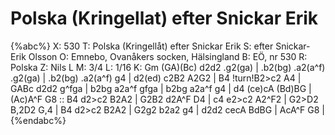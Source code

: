 # Polska (Kringellat) efter Snickar Erik

{%abc%}
X: 530
T: Polska (Kringellåt) efter Snickar Erik
S: efter Snickar-Erik Olsson
O: Emnebo, Ovanåkers socken, Hälsingland
B: EÖ, nr 530
R: Polska
Z: Nils L
M: 3/4
L: 1/16
K: Gm
(GA)(Bc) d2d2 .g2(ga) | .b2(bg) .a2(a^f) .g2(ga) | .b2(bg) .a2(a^f) g4 | d2(ed) c2B2 A2G2 | 
B4 !turn!B2>c2 A4 | GABc d2d2 g^fga | b2bg a2a^f gfga | b2bg a2a^f g4 | 
d4 (ce)cA (Bd)BG | (Ac)A^F G8 :: B4 d2>c2 B2A2 | G2B2 d2A^F D4 |
c4 e2>c2 A2^F2 | G2>D2 B,2D2 G,4 | B4 d2>c2 B2A2 | G2g2 b2a2 g4 |
d2d2 cecA BdBG | AcA^F G8 |
{%endabc%}
